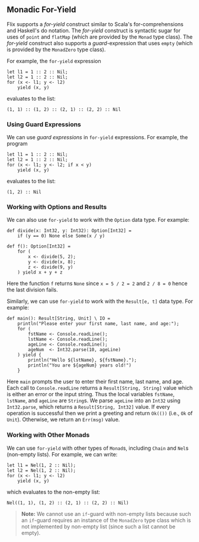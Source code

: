 ## Monadic For-Yield

Flix supports a _for-yield_ construct similar to Scala's for-comprehensions and
Haskell's do notation. The _for-yield_ construct is syntactic sugar for uses of
`point` and `flatMap` (which are provided by the `Monad` type class). The
_for-yield_ construct also supports a _guard_-expression that uses `empty`
(which is provided by the `MonadZero` type class).

For example, the `for-yield` expression

```flix
let l1 = 1 :: 2 :: Nil;
let l2 = 1 :: 2 :: Nil;
for (x <- l1; y <- l2)
    yield (x, y)
```

evaluates to the list:

```flix
(1, 1) :: (1, 2) :: (2, 1) :: (2, 2) :: Nil
```

### Using Guard Expressions

We can use _guard expressions_ in `for-yield` expressions. For example, the
program

```flix
let l1 = 1 :: 2 :: Nil;
let l2 = 1 :: 2 :: Nil;
for (x <- l1; y <- l2; if x < y)
    yield (x, y)
```

evaluates to the list:

```flix
(1, 2) :: Nil
```

### Working with Options and Results

We can also use `for-yield` to work with the `Option` data type. For example:

```flix
def divide(x: Int32, y: Int32): Option[Int32] = 
    if (y == 0) None else Some(x / y)

def f(): Option[Int32] = 
    for (
        x <- divide(5, 2);
        y <- divide(x, 8);
        z <- divide(9, y)
    ) yield x + y + z
```

Here the function `f` returns `None` since `x = 5 / 2 = 2` and `2 / 8 = 0` hence
the last division fails. 

Similarly, we can use `for-yield` to work with the `Result[e, t]` data type. For
example:

```flix
def main(): Result[String, Unit] \ IO = 
    println("Please enter your first name, last name, and age:");
    for (
        fstName <- Console.readLine();
        lstName <- Console.readLine();
        ageLine <- Console.readLine();
        ageNum  <- Int32.parse(10, ageLine)
    ) yield {
        println("Hello ${lstName}, ${fstName}.");
        println("You are ${ageNum} years old!")
    }
```

Here `main` prompts the user to enter their first name, last name, and age. Each
call to `Console.readLine` returns a `Result[String, String]` value which is
either an error or the input string. Thus the local variables `fstName`,
`lstName`, and `ageLine` are `String`s. We parse `ageLine` into an `Int32` using
`Int32.parse`, which returns a `Result[String, Int32]` value. If every operation
is successful then we print a greeting and return `Ok(())` (i.e., `Ok` of
`Unit`). Otherwise, we return an `Err(msg)` value.

### Working with Other Monads

We can use `for-yield` with other types of `Monad`s, including `Chain` and
`Nel`s (non-empty lists). For example, we can write:

```flix
let l1 = Nel(1, 2 :: Nil);
let l2 = Nel(1, 2 :: Nil);
for (x <- l1; y <- l2)
    yield (x, y)
```

which evaluates to the non-empty list:

```flix
Nel((1, 1), (1, 2) :: (2, 1) :: (2, 2) :: Nil)
```

> **Note:** We cannot use an `if`-guard with non-empty lists because such an
> `if`-guard requires an instance of the `MonadZero` type class which is not
> implemented by non-empty list (since such a list cannot be empty). 
